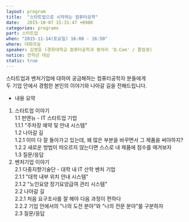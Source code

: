```yaml
---
layout: program
title:  "스타트업으로 시작하는 컴퓨터공학"
date:   2015-10-07 15:31:47 +0900
categories: programs
part: 스타트업
when: "2015-11-14(토요일) 16:00 - 16:50"
where: 대회의실
speaker: 김영호 (경희대학교 컴퓨터공학과 동아리 'D.Com' / 졸업생)
notice: 전학년 대상
static: true
---
```

스타트업과 벤처기업에 대하여 궁금해하는 컴퓨터공학자 분들에게  
두 기업 안에서 경험한 본인의 이야기와 나아갈 길을 전해드립니다.


* 내용 요약  
1. 스타트업 이야기  
1.1 펀앤뉴 - IT 스타트업 기업  
1.1.1 "주차장 예약 및 안내 시스템"  
1.2 나아갈 길  
1.2.1 이미 다 잘 돌아가고 있는데, 왜 많은 부분을 바꾸면서 그 제품을 써야하지?  
1.2.2 새로운 방법이 떠오르지 않는다면 스스로 내 제품에 점수를 매겨보자  
1.3 질문/응답  
2. 벤처기업 이야기  
2.1 다중지향기술단 - 대학 내 IT 산학 벤처 기업  
2.1.1 "대학 내부 위치 안내 시스템"  
2.1.2 "노인요양 장기요양급여 관리 시스템"  
2.2 나아갈 길  
2.2.1 처음 요구조사를 잘 해야 다음 과정이 편하다  
2.2.2 기업 안에서의 "나의 도전 분야"와 "나의 전문 분야"를 구분하자  
2.3 질문/응답  
